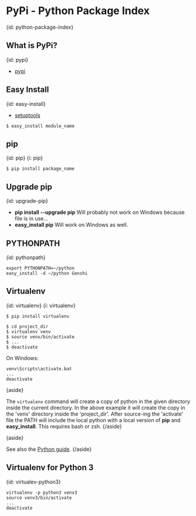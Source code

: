 # PyPi - Python Package Index
{id: python-package-index}

## What is PyPi?
{id: pypi}

* [pypi](http://pypi.python.org/)


## Easy Install
{id: easy-install}

* [setuptools](http://pypi.python.org/pypi/setuptools)

```
$ easy_install module_name
```


## pip
{id: pip}
{i: pip}

```
$ pip install package_name
```


## Upgrade pip
{id: upgrade-pip}

* **pip install --upgrade pip** Will probably not work on Windows because file is in use...
* **easy_install pip** Will work on Windows as well.


## PYTHONPATH
{id: pythonpath}

```
export PYTHONPATH=~/python
easy_install -d ~/python Genshi
```


## Virtualenv
{id: virtualenv}
{i: virtualenv}

```
$ pip install virtualenv

$ cd project_dir
$ virtualenv venv
$ source venv/bin/activate
$ ...
$ deactivate
```

On Windows:


```
venv\Scripts\activate.bat
...
deactivate
```

{aside}

The `virtualenv` command will create a copy of python in the given directory inside the current directory.
In the above example it will create the copy in the 'venv' directory inside the 'project_dir'.
After source-ing the 'activate' file the PATH will include the local python with a local version of **pip**
and **easy_install**. This requires bash or zsh.
{/aside}

{aside}

See also the [Python guide](http://docs.python-guide.org/en/latest/dev/virtualenvs/).
{/aside}


## Virtualenv for Python 3
{id: virtualev-python3}

```
virtualenv -p python3 venv3
source venv3/bin/activate
...
deactivate
```




